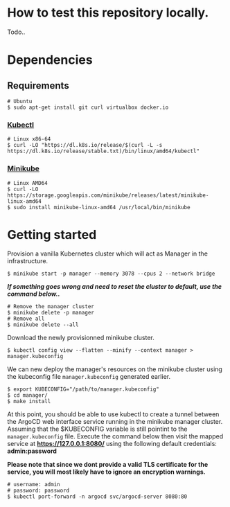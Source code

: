 # How to test this repository locally.
Todo..

# Dependencies

## Requirements

```shell
# Ubuntu
$ sudo apt-get install git curl virtualbox docker.io
```

### [Kubectl](https://kubernetes.io/docs/tasks/tools/install-kubectl-linux/)

```shell
# Linux x86-64
$ curl -LO "https://dl.k8s.io/release/$(curl -L -s https://dl.k8s.io/release/stable.txt)/bin/linux/amd64/kubectl"
```

### [Minikube](https://minikube.sigs.k8s.io/docs/start/)

```shell
# Linux AMD64
$ curl -LO https://storage.googleapis.com/minikube/releases/latest/minikube-linux-amd64
$ sudo install minikube-linux-amd64 /usr/local/bin/minikube
```

# Getting started

Provision a vanilla Kubernetes cluster which will act as Manager in the infrastructure.

```shell
$ minikube start -p manager --memory 3078 --cpus 2 --network bridge
```

***If something goes wrong and need to reset the cluster to default, use the command below..***

```shell
# Remove the manager cluster
$ minikube delete -p manager
# Remove all
$ minikube delete --all
```

Download the newly provisionned minikube cluster.

```shell
$ kubectl config view --flatten --minify --context manager > manager.kubeconfig
```

We can new deploy the manager's resources on the minikube cluster using the kubeconfig file `manager.kubeconfig` generated earlier.

```shell
$ export KUBECONFIG="/path/to/manager.kubeconfig"
$ cd manager/
$ make install
```

At this point, you should be able to use kubectl to create a tunnel between the ArgoCD web interface service running in the minikube manager cluster. Assuming that the $KUBECONFIG variable is still pointint to the `manager.kubeconfig` file. Execute the command below then visit the mapped service at **https://127.0.0.1:8080/** using the following default credentials: **admin:password**

**Please note that since we dont provide a valid TLS certificate for the service, you will most likely have to ignore an encryption warnings.**

```shell
# username: admin
# password: password
$ kubectl port-forward -n argocd svc/argocd-server 8080:80
```
